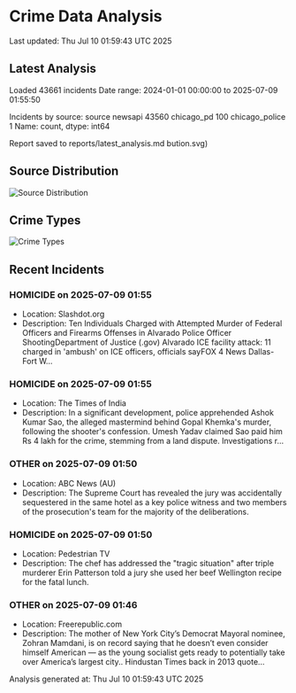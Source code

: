 # Crime Data Analysis
Last updated: Thu Jul 10 01:59:43 UTC 2025

## Latest Analysis

Loaded 43661 incidents
Date range: 2024-01-01 00:00:00 to 2025-07-09 01:55:50

Incidents by source:
source
newsapi           43560
chicago_pd          100
chicago_police        1
Name: count, dtype: int64

Report saved to reports/latest_analysis.md
bution.svg)

## Source Distribution
![Source Distribution](images/source_distribution.svg)

## Crime Types
![Crime Types](images/crime_types.svg)

## Recent Incidents

### HOMICIDE on 2025-07-09 01:55
- Location: Slashdot.org
- Description: Ten Individuals Charged with Attempted Murder of Federal Officers and Firearms Offenses in Alvarado Police Officer ShootingDepartment of Justice (.gov) Alvarado ICE facility attack: 11 charged in 'ambush' on ICE officers, officials sayFOX 4 News Dallas-Fort W…


### HOMICIDE on 2025-07-09 01:55
- Location: The Times of India
- Description: In a significant development, police apprehended Ashok Kumar Sao, the alleged mastermind behind Gopal Khemka's murder, following the shooter's confession. Umesh Yadav claimed Sao paid him Rs 4 lakh for the crime, stemming from a land dispute. Investigations r…


### OTHER on 2025-07-09 01:50
- Location: ABC News (AU)
- Description: The Supreme Court has revealed the jury was accidentally sequestered in the same hotel as a key police witness and two members of the prosecution's team for the majority of the deliberations.


### HOMICIDE on 2025-07-09 01:50
- Location: Pedestrian TV
- Description: The chef has addressed the "tragic situation" after triple murderer Erin Patterson told a jury she used her beef Wellington recipe for the fatal lunch.


### OTHER on 2025-07-09 01:46
- Location: Freerepublic.com
- Description: The mother of New York City’s Democrat Mayoral nominee, Zohran Mamdani, is on record saying that he doesn’t even consider himself American — as the young socialist gets ready to potentially take over America’s largest city.. Hindustan Times back in 2013 quote…

Analysis generated at: Thu Jul 10 01:59:43 UTC 2025
